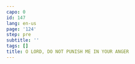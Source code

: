 ```yaml
---
capo: 0
id: 147
lang: en-us
page: '124'
step: pre
subtitle: ''
tags: []
title: O LORD, DO NOT PUNISH ME IN YOUR ANGER
---
```

